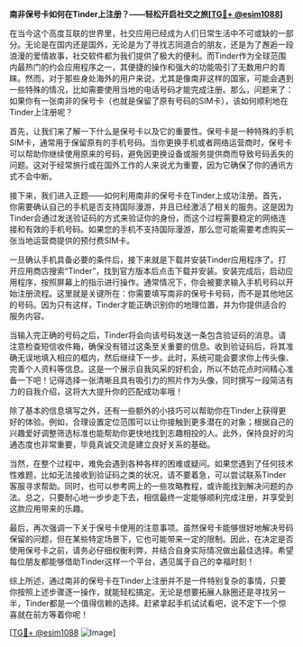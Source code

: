 **南非保号卡如何在Tinder上注册？——轻松开启社交之旅[[TG💪+ @esim1088](https://t.me/s/esim1088)]**

在当今这个高度互联的世界里，社交应用已经成为人们日常生活中不可或缺的一部分。无论是在国内还是国外，无论是为了寻找志同道合的朋友，还是为了邂逅一段浪漫的爱情故事，社交软件都为我们提供了极大的便利。而Tinder作为全球范围内最热门的约会应用程序之一，其便捷的操作和强大的功能吸引了无数用户的青睐。然而，对于那些身处海外的用户来说，尤其是像南非这样的国家，可能会遇到一些特殊的情况，比如需要使用当地的电话号码才能完成注册。那么，问题来了：如果你有一张南非的保号卡（也就是保留了原有号码的SIM卡），该如何顺利地在Tinder上注册呢？

首先，让我们来了解一下什么是保号卡以及它的重要性。保号卡是一种特殊的手机SIM卡，通常用于保留原有的手机号码。当你更换手机或者网络运营商时，保号卡可以帮助你继续使用原来的号码，避免因更换设备或服务提供商而导致号码丢失的问题。这对于经常旅行或在国外工作的人来说尤为重要，因为它确保了你的通讯方式不会中断。

接下来，我们进入正题——如何利用南非的保号卡在Tinder上成功注册。首先，你需要确认自己的手机是否支持国际漫游，并且已经激活了相关的服务。这是因为Tinder会通过发送验证码的方式来验证你的身份，而这个过程需要稳定的网络连接和有效的手机号码。如果您的手机不支持国际漫游，那么您可能需要考虑购买一张当地运营商提供的预付费SIM卡。

一旦确认手机具备必要的条件后，接下来就是下载并安装Tinder应用程序了。打开应用商店搜索“Tinder”，找到官方版本后点击下载并安装。安装完成后，启动应用程序，按照屏幕上的指示进行操作。通常情况下，你会被要求输入手机号码以开始注册流程。这里就是关键所在：你需要填写南非的保号卡号码，而不是其他地区的号码。因为只有这样，Tinder才能正确识别你的地理位置，并为你提供适合的服务内容。

当输入完正确的号码之后，Tinder将会向该号码发送一条包含验证码的消息。请注意检查短信收件箱，确保没有错过这条至关重要的信息。收到验证码后，将其准确无误地填入相应的框内，然后继续下一步。此时，系统可能会要求你上传头像、完善个人资料等信息。这是一个展示自我风采的好机会，所以不妨花点时间精心准备一下吧！记得选择一张清晰且具有吸引力的照片作为头像，同时撰写一段简洁有力的自我介绍，这将大大提升你的匹配成功率哦！

除了基本的信息填写之外，还有一些额外的小技巧可以帮助你在Tinder上获得更好的体验。例如，合理设置定位范围可以让你接触到更多潜在的对象；根据自己的兴趣爱好调整筛选标准也能帮助你更快地找到志趣相投的人。此外，保持良好的沟通态度也非常重要，毕竟真诚交流是建立良好关系的基础。

当然，在整个过程中，难免会遇到各种各样的困难或疑问。如果您遇到了任何技术性难题，比如无法接收到验证码之类的状况，请不要着急，可以尝试联系Tinder客服寻求帮助。同时，也可以参考网上的一些攻略教程，或许能找到解决问题的办法。总之，只要耐心地一步步走下去，相信最终一定能够顺利完成注册，并享受到这款应用带来的乐趣。

最后，再次强调一下关于保号卡使用的注意事项。虽然保号卡能够很好地解决号码保留的问题，但在某些特定场景下，它也可能带来一定的限制。因此，在决定是否使用保号卡之前，请务必仔细权衡利弊，并结合自身实际情况做出最佳选择。希望每位朋友都能够借助Tinder这样一个平台，遇见属于自己的幸福时刻！

综上所述，通过南非的保号卡在Tinder上注册并不是一件特别复杂的事情，只要你按照上述步骤逐一操作，就能轻松搞定。无论是想要拓展人脉圈还是寻找另一半，Tinder都是一个值得信赖的选择。赶紧拿起手机试试看吧，说不定下一个惊喜就在前方等着你呢！

[[TG💪+ @esim1088](https://t.me/s/esim1088) ![Image](https://i.postimg.cc/4NQfJmqS/Snipaste-2025-05-13-00-14-12.png)]